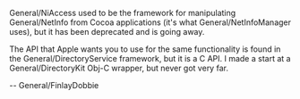 

General/NiAccess used to be the framework for manipulating General/NetInfo from Cocoa applications (it's what General/NetInfoManager uses), but it has been deprecated and is going away.

The API that Apple wants you to use for the same functionality is found in the General/DirectoryService framework, but it is a C API. I made a start at a General/DirectoryKit Obj-C wrapper, but never got very far.

-- General/FinlayDobbie
